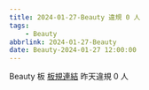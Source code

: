 ```yaml
---
title: 2024-01-27-Beauty 違規 0 人
tags:
    - Beauty
abbrlink: 2024-01-27-Beauty
date: Beauty-2024-01-27 12:00:00
---
```

Beauty 板 [板規連結](https://www.ptt.cc/bbs/Beauty/M.1630069980.A.84B.html)
昨天違規 0 人
